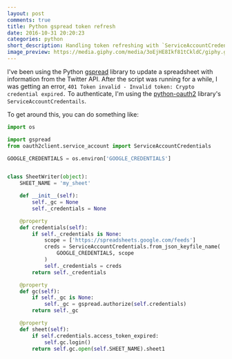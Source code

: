 ```yaml
---
layout: post
comments: true
title: Python gspread token refresh
date: 2016-10-31 20:20:23
categories: python
short_description: Handling token refreshing with `ServiceAccountCredentials`
image_preview: https://media.giphy.com/media/3oEjHE8Ikf81tCkldC/giphy.gif
---
```


I've been using the Python [gspread](https://github.com/burnash/gspread) library to update a spreadsheet with
information from the Twitter API. After the script was running for a while,
I was getting an error, `401 Token invalid - Invalid token: Crypto credential expired.` To authenticate, I'm
using the [python-oauth2](https://github.com/joestump/python-oauth2) library's `ServiceAccountCredentails`.

To get around this, you can do something like:

```python
import os

import gspread
from oauth2client.service_account import ServiceAccountCredentials

GOOGLE_CREDENTIALS = os.environ['GOOGLE_CREDENTIALS']


class SheetWriter(object):
    SHEET_NAME = 'my_sheet'

    def __init__(self):
        self._gc = None
        self._credentials = None

    @property
    def credentials(self):
        if self._credentials is None:
            scope = ['https://spreadsheets.google.com/feeds']
            creds = ServiceAccountCredentials.from_json_keyfile_name(
                GOOGLE_CREDENTIALS, scope
            )
            self._credentials = creds
        return self._credentials

    @property
    def gc(self):
        if self._gc is None:
            self._gc = gspread.authorize(self.credentials)
        return self._gc

    @property
    def sheet(self):
        if self.credentials.access_token_expired:
            self.gc.login()
        return self.gc.open(self.SHEET_NAME).sheet1
```
